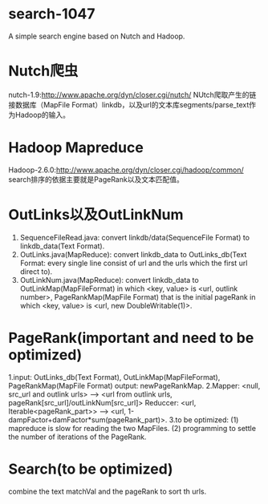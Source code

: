 # search-1047
A simple search engine based on Nutch and Hadoop.
# Nutch爬虫
nutch-1.9:http://www.apache.org/dyn/closer.cgi/nutch/
NUtch爬取产生的链接数据库（MapFile Format）linkdb，以及url的文本库segments/parse_text作为Hadoop的输入。
# Hadoop Mapreduce
Hadoop-2.6.0:http://www.apache.org/dyn/closer.cgi/hadoop/common/
search排序的依据主要就是PageRank以及文本匹配值。
# OutLinks以及OutLinkNum
1. SequenceFileRead.java: convert linkdb/data(SequenceFile Format) to linkdb_data(Text Format).
2. OutLinks.java(MapReduce): convert linkdb_data to OutLinks_db(Text Format: every single line consist of url and the urls which the first url direct to).
3. OutLinkNum.java(MapReduce): convert linkdb_data to OutLinkMap(MapFileFormat) in which <key, value> is <url, outlink number>, PageRankMap(MapFile Format) that is the initial pageRank in which <key, value> is <url, new DoubleWritable(1)>.
# PageRank(important and need to be optimized)
1.input: OutLinks_db(Text Format), OutLinkMap(MapFileFormat), PageRankMap(MapFile Format)
output: newPageRankMap.
2.Mapper: <null, src_url and outlink urls> --> <url from outlink urls, pageRank[src_url]/outLinkNum[src_url]>
Reduccer: <url, Iterable<pageRank_part>> --> <url, 1-dampFactor+damFactor*sum(pageRank_part)>.
3.to be optimized: 
(1) mapreduce is slow for reading the two MapFiles.
(2) programming to settle the number of iterations of the PageRank.
# Search(to be optimized)
combine the text matchVal and the pageRank to sort th urls.

